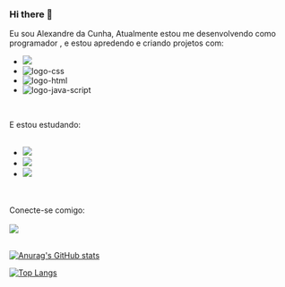 ### Hi there 👋

Eu sou Alexandre da Cunha, Atualmente estou me desenvolvendo como programador , e estou apredendo e criando projetos com:
<br>
- <img src= "https://img.shields.io/badge/java-%23ED8B00.svg?style=for-the-badge&logo=java&logoColor=white">
- <img src="https://img.shields.io/badge/CSS3-1572B6?style=for-the-badge&logo=css3&logoColor=white" alt="logo-css">
- <img src="https://img.shields.io/badge/HTML5-E34F26?style=for-the-badge&logo=html5&logoColor=white" alt="logo-html">
- <img src="https://img.shields.io/badge/JavaScript-F7DF1E?style=for-the-badge&logo=javascript&logoColor=black" alt="logo-java-script">
<br>

E estou estudando:
<br>
<br>
- <img src= "https://img.shields.io/badge/PostgreSQL-316192?style=for-the-badge&logo=postgresql&logoColor=white">
- <img src= "https://img.shields.io/badge/MySQL-00000F?style=for-the-badge&logo=mysql&logoColor=white">
- <img src= "https://img.shields.io/badge/Spring-6DB33F?style=for-the-badge&logo=spring&logoColor=white">
<br>
<br>
Conecte-se comigo:
<br>
<br>
 <a href="https://www.linkedin.com/in/alexandrecbjr"><img src="https://img.shields.io/badge/linkedin-%230077B5.svg?style=for-the-badge&logo=linkedin&logoColor=white"</a>
<br>
<br>  
  
[![Anurag's GitHub stats](https://github-readme-stats.vercel.app/api?username=cunh4bri)](https://github.com/anuraghazra/github-readme-stats) 
  
  
[![Top Langs](https://github-readme-stats.vercel.app/api/top-langs/?username=cunh4bri)](https://github.com/anuraghazra/github-readme-stats)

